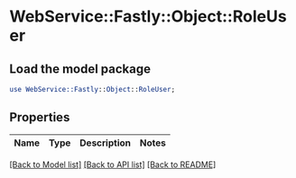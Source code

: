 # WebService::Fastly::Object::RoleUser

## Load the model package
```perl
use WebService::Fastly::Object::RoleUser;
```

## Properties
Name | Type | Description | Notes
------------ | ------------- | ------------- | -------------

[[Back to Model list]](../README.md#documentation-for-models) [[Back to API list]](../README.md#documentation-for-api-endpoints) [[Back to README]](../README.md)


